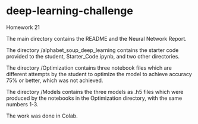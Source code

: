 # deep-learning-challenge
Homework 21

The main directory contains the README and the Neural Network Report.

The directory /alphabet_soup_deep_learning contains the starter code provided to the student, Starter_Code.ipynb, and two other directories.

The directory /Optimization contains three notebook files which are different attempts by the student to optimize the model to achieve accuracy 75% or better, which was not achieved.

The directory /Models contains the three models as .h5 files which were produced by the notebooks in the Optimization directory, with the same numbers 1-3.

The work was done in Colab.
